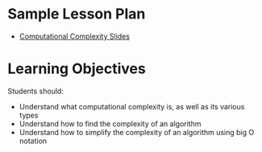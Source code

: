 # Sample Lesson Plan

* [Computational Complexity Slides](Computational_Complexity.pdf)

# Learning Objectives
Students should:
* Understand what computational complexity is, as well as its various types
* Understand how to find the complexity of an algorithm
* Understand how to simplify the complexity of an algorithm using big O notation
